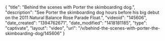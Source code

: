 {
    "title": "Behind the scenes with Porter the skimboarding dog.",
    "description": "See Porter the skimboarding dog hours before his big debut on the 2011 Natural Balance Rose Parade Float.",
    "videoid": "145606",
    "date_created": "1394762671",
    "date_modified": "1418181185",
    "type": "captivate",
    "layout": "video",
    "url": "\/v\/behind-the-scenes-with-porter-the-skimboarding-dog\/145606"
}